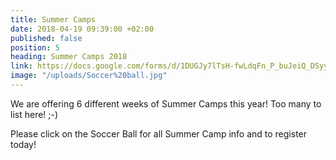 ```yaml
---
title: Summer Camps
date: 2018-04-19 09:39:00 +02:00
published: false
position: 5
heading: Summer Camps 2018
link: https://docs.google.com/forms/d/1DUGJy7lTsH-fwLdqFn_P_buJeiQ_DSyy1acaaOkCyvs/edit
image: "/uploads/Soccer%20ball.jpg"
---
```


We are offering 6 different weeks of Summer Camps this year! Too many to list here! ;-)

Please click on the Soccer Ball for all Summer Camp info and to register today!